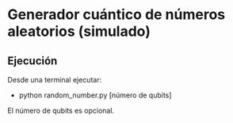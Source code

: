 # Generador cuántico de números aleatorios (simulado)

## Ejecución

Desde una terminal ejecutar:

- python random_number.py [número de qubits]

El número de qubits es opcional.